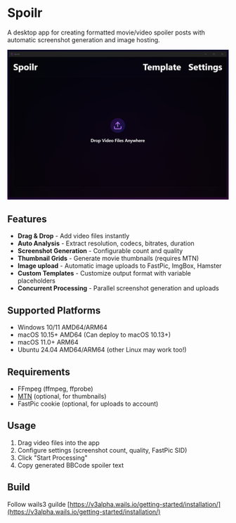 # Spoilr

A desktop app for creating formatted movie/video spoiler posts with automatic screenshot generation and image hosting.

![demo](/media/spoilr_demo.webp)

## Features

- **Drag & Drop** - Add video files instantly
- **Auto Analysis** - Extract resolution, codecs, bitrates, duration
- **Screenshot Generation** - Configurable count and quality
- **Thumbnail Grids** - Generate movie thumbnails (requires MTN)
- **Image upload** - Automatic image uploads to FastPic, ImgBox, Hamster
- **Custom Templates** - Customize output format with variable placeholders
- **Concurrent Processing** - Parallel screenshot generation and uploads

## Supported Platforms

- Windows 10/11 AMD64/ARM64
- macOS 10.15+ AMD64 (Can deploy to macOS 10.13+)
- macOS 11.0+ ARM64
- Ubuntu 24.04 AMD64/ARM64 (other Linux may work too!)

## Requirements

- FFmpeg (ffmpeg, ffprobe)
- [MTN](https://gitlab.com/movie_thumbnailer/mtn) (optional, for thumbnails)
- FastPic cookie (optional, for uploads to account)

## Usage

1. Drag video files into the app
2. Configure settings (screenshot count, quality, FastPic SID)
3. Click "Start Processing"
4. Copy generated BBCode spoiler text

## Build

Follow wails3 guilde [https://v3alpha.wails.io/getting-started/installation/](https://v3alpha.wails.io/getting-started/installation/)
